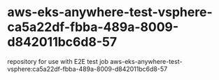 # aws-eks-anywhere-test-vsphere-ca5a22df-fbba-489a-8009-d842011bc6d8-57
repository for use with E2E test job aws-eks-anywhere-test-vsphere:ca5a22df-fbba-489a-8009-d842011bc6d8-57
